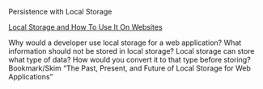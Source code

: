 Persistence with Local Storage

[Local Storage and How To Use It On Websites](https://www.smashingmagazine.com/2010/10/local-storage-and-how-to-use-it/)

Why would a developer use local storage for a web application?
What information should not be stored in local storage?
Local storage can store what type of data? How would you convert it to that type before storing?
Bookmark/Skim
“The Past, Present, and Future of Local Storage for Web Applications”
